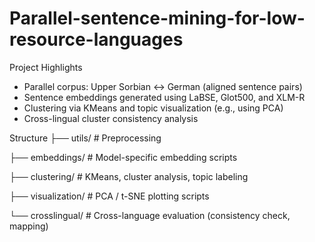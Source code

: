 # Parallel-sentence-mining-for-low-resource-languages

Project Highlights

- Parallel corpus: Upper Sorbian ↔ German (aligned sentence pairs)
- Sentence embeddings generated using LaBSE, Glot500, and XLM-R
- Clustering via KMeans and topic visualization (e.g., using PCA)
- Cross-lingual cluster consistency analysis

Structure
├── utils/                            # Preprocessing

├── embeddings/                       # Model-specific embedding scripts

├── clustering/                       # KMeans, cluster analysis, topic labeling

├── visualization/                    # PCA / t-SNE plotting scripts

└──  crosslingual/                    # Cross-language evaluation (consistency check, mapping)


